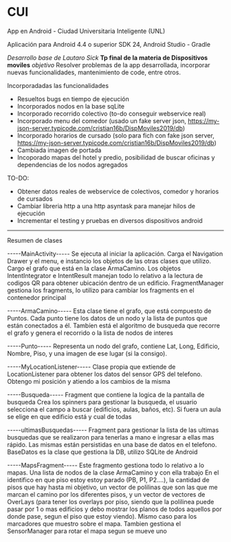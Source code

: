 # CUI
App en Android - Ciudad Universitaria Inteligente (UNL)

Aplicación para Android 4.4 o superior
SDK 24, Android Studio - Gradle

*Desarrollo base de Lautaro Sick*
**Tp final de la materia de Dispositivos moviles**
*objetivo*
Resolver problemas de la app desarrollada, incorporar nuevas funcionalidades, mantenimiento de code, entre otros. 

Incorporadadas las funcionalidades
- Resueltos bugs en tiempo de ejecución
- Incorporados nodos en la base sqLite
- Incorporado recorrido colectivo (to-do conseguir webservice real)
- Incorporado menu del comedor (usado un fake server json, https://my-json-server.typicode.com/cristian16b/DispMoviles2019/db)
- Incorporado horarios de cursado (solo para fich con fake json server, https://my-json-server.typicode.com/cristian16b/DispMoviles2019/db)
- Cambiada imagen de portada
- Incoporado mapas del hotel y predio, posibilidad de buscar oficinas y dependencias de los nodos agregados


TO-DO:
- Obtener datos reales de webservice de colectivos, comedor y horarios de cursados
- Cambiar libreria http a una http asyntask para manejar hilos de ejecución
- Incrementar el testing y pruebas en diversos dispositivos android

-----------------------


Resumen de clases

-----MainActivity-----
Se ejecuta al iniciar la aplicación. Carga el Navigation Drawer y el menu, e instancio los objetos de las otras clases que utilizo.
Cargo el grafo que está en la clase ArmaCamino.
Los objetos IntentIntegrator e IntentResult manejan todo lo relativo a la lectura de codigos QR para obtener ubicación dentro de un edificio.
FragmentManager gestiona los fragments, lo utilizo para cambiar los fragments en el contenedor principal

-----ArmaCamino-----
Esta clase tiene el grafo, que está compuesto de Puntos. Cada punto tiene los datos de un nodo y la lista de puntos que están conectados a él. Tambíen está el algoritmo de busqueda que recorre el grafo y genera el recorrido o la lista de nodos de interes

-----Punto-----
Representa un nodo del grafo, contiene Lat, Long, Edificio, Nombre, Piso, y una imagen de ese lugar (si la consigo).

-----MyLocationListener-----
Clase propia que extiende de LocationListener para obtener los datos del sensor GPS del telefono. Obtengo mi posición y atiendo a los cambios de la misma

-----Busqueda-----
Fragment que contiene la logica de la pantalla de busqueda
Crea los spinners para gestionar la busqueda, el usuario selecciona el campo a buscar (edificios, aulas, baños, etc). Si fuera un aula se elige en que edificio está y cual de todas

-----ultimasBusquedas-----
Fragment para gestionar la lista de las ultimas busquedas que se realizaron para tenerlas a mano e ingresar a ellas mas rápido. Las mismas están persistidas en una base de datos en el telefono. BaseDatos es la clase que gestiona la DB, utilizo SQLite de Android


-----MapsFragment-----
Este fragmento gestiona todo lo relativo a lo mapas. Una lista de nodos de la clase ArmaCamino y con ella trabajo
En el identifico en que piso estoy estoy parado (PB, P1, P2....), la cantidad de pisos que hay hasta mi objetivo, un vector de polilinas que son las que me marcan el camino por los diferentes pisos, y un vector de vectores de OverLays (para tener los overlays por piso, siendo que la polilinea puede pasar por 1 o mas edificios y debo mostrar los planos de todos aquellos por donde pase, segun el piso que estoy viendo). Mismo caso para los marcadores que muestro sobre el mapa. Tambien gestiona el SensorManager para rotar el mapa segun se mueve uno

